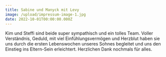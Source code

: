 ```yaml
---
title: Sabine und Manyck mit Levy
image: /upload/impressum-image-1.jpg
date: 2022-10-01T00:00:00.000Z
---
```

Kim und Steffi sind beide super sympathisch und ein tolles Team. Voller Verständnis, Geduld, mit viel Einfühlungsvermögen und Herzblut haben sie uns durch die ersten Lebenswochen unseres Sohnes begleitet und uns den Einstieg ins Eltern-Sein erleichtert. Herzlichen Dank nochmals für alles.